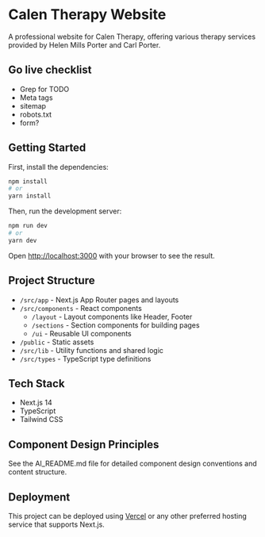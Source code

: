 # Calen Therapy Website

A professional website for Calen Therapy, offering various therapy services provided by Helen Mills Porter and Carl Porter.

## Go live checklist

- Grep for TODO
- Meta tags
- sitemap
- robots.txt
- form?

## Getting Started

First, install the dependencies:

```bash
npm install
# or
yarn install
```

Then, run the development server:

```bash
npm run dev
# or
yarn dev
```

Open [http://localhost:3000](http://localhost:3000) with your browser to see the result.

## Project Structure

- `/src/app` - Next.js App Router pages and layouts
- `/src/components` - React components
  - `/layout` - Layout components like Header, Footer
  - `/sections` - Section components for building pages
  - `/ui` - Reusable UI components
- `/public` - Static assets
- `/src/lib` - Utility functions and shared logic
- `/src/types` - TypeScript type definitions

## Tech Stack

- Next.js 14
- TypeScript
- Tailwind CSS

## Component Design Principles

See the AI_README.md file for detailed component design conventions and content structure.

## Deployment

This project can be deployed using [Vercel](https://vercel.com/) or any other preferred hosting service that supports Next.js.
